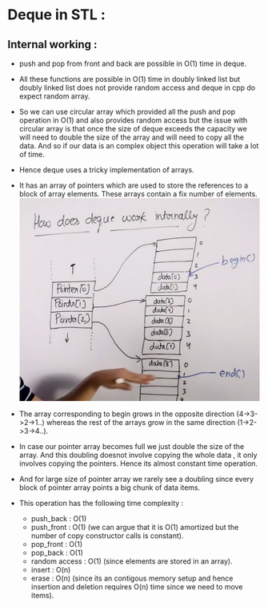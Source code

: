 # Deque in STL :

## Internal working :

* push and pop from front and back are possible in O(1) time in deque.

* All these functions are possible in O(1) time in doubly linked list but doubly linked list does not provide random access and deque in cpp do expect random array.

* So we can use circular array which provided all the push and pop operation in O(1) and also provides random access but the issue with circular array is that once the size of deque exceeds the capacity we will need to double the size of the array and will need to copy all the data. And so if our data is an complex object this operation will take a lot of time.

* Hence deque uses a tricky implementation of arrays.

* It has an array of pointers which are used to store the references to a block of array elements. These arrays contain a fix number of elements. ![](2022-06-15-11-21-53.png)

* The array corresponding to begin grows in the opposite direction (4->3->2->1..) whereas the rest of the arrays grow in the same direction (1->2->3->4..).

* In case our pointer array becomes full we just double the size of the array. And this doubling doesnot involve copying the whole data , it only involves copying the pointers. Hence its almost constant time operation.

* And for large size of pointer array we rarely see a doubling since every block of pointer array points a big chunk of data items.

* This operation has the following time complexity : 
    * push_back : O(1)
    * push_front : O(1) (we can argue that it is O(1) amortized but the number of copy constructor calls is constant).
    * pop_front : O(1)
    * pop_back : O(1)
    * random access : O(1) (since elements are stored in an array).
    * insert : O(n)
    * erase : O(n) (since its an contigous memory setup and hence insertion and deletion requires O(n) time since we need to move items).
